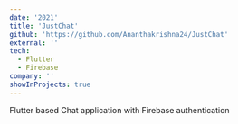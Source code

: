 ```yaml
---
date: '2021'
title: 'JustChat'
github: 'https://github.com/Ananthakrishna24/JustChat'
external: ''
tech:
  - Flutter
  - Firebase
company: ''
showInProjects: true
---
```


Flutter based Chat application with Firebase authentication
